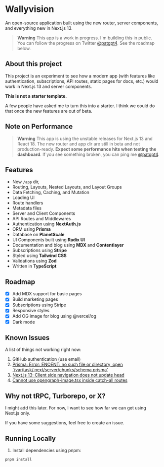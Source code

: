# Wallyvision

An open-source application built using the new router, server components, and everything new in Next.js 13.

> **Warning**
> This app is a work in progress. I'm building this in public. You can follow the progress on Twitter [@patgpt4](https://twitter.com/patgpt4).
> See the roadmap below.

## About this project

This project is an experiment to see how a modern app (with features like authentication, subscriptions, API routes, static pages for docs, etc.) would work in Next.js 13 and server components.

**This is not a starter template.**

A few people have asked me to turn this into a starter. I think we could do that once the new features are out of beta.

## Note on Performance

> **Warning**
> This app is using the unstable releases for Next.js 13 and React 18. The new router and app dir are still in beta and not production-ready.
> **Expect some performance hits when testing the dashboard**.
> If you see something broken, you can ping me [@patgpt4](https://twitter.com/patgpt4).

## Features

- New `/app` dir,
- Routing, Layouts, Nested Layouts, and Layout Groups
- Data Fetching, Caching, and Mutation
- Loading UI
- Route handlers
- Metadata files
- Server and Client Components
- API Routes and Middlewares
- Authentication using **NextAuth.js**
- ORM using **Prisma**
- Database on **PlanetScale**
- UI Components built using **Radix UI**
- Documentation and blog using **MDX** and **Contentlayer**
- Subscriptions using **Stripe**
- Styled using **Tailwind CSS**
- Validations using **Zod**
- Written in **TypeScript**

## Roadmap

- [x] Add MDX support for basic pages
- [x] Build marketing pages
- [x] Subscriptions using Stripe
- [x] Responsive styles
- [x] Add OG image for blog using @vercel/og
- [x] Dark mode

## Known Issues

A list of things not working right now:

1. GitHub authentication (use email)
2. [Prisma: Error: ENOENT: no such file or directory, open '/var/task/.next/server/chunks/schema.prisma'](https://github.com/prisma/prisma/issues/16117)
3. [Next.js 13: Client side navigation does not update head](https://github.com/vercel/next.js/issues/42414)
4. [Cannot use opengraph-image.tsx inside catch-all routes](https://github.com/vercel/next.js/issues/48162)

## Why not tRPC, Turborepo, or X?

I might add this later. For now, I want to see how far we can get using Next.js only.

If you have some suggestions, feel free to create an issue.

## Running Locally

1. Install dependencies using pnpm:

```sh
pnpm install
